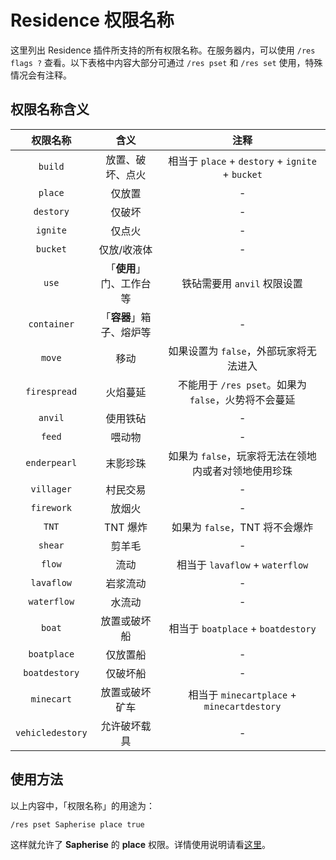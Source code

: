 # Residence 权限名称

这里列出 Residence 插件所支持的所有权限名称。在服务器内，可以使用 `/res flags ?` 查看。以下表格中内容大部分可通过 `/res pset` 和 `/res set` 使用，特殊情况会有注释。

## 权限名称含义

| 权限名称 | 含义 | 注释 |
| :-: | :-: | :-: |
| `build` | 放置、破坏、点火 | 相当于 `place` + `destory` + `ignite` + `bucket` |
| `place` | 仅放置 | - |
| `destory` | 仅破坏 | - |
| `ignite` | 仅点火 | - |
| `bucket` | 仅放/收液体 | - |
| `use`|「**使用**」门、工作台等 | 铁砧需要用 `anvil` 权限设置 |
| `container` | 「**容器**」箱子、熔炉等 | - |
| `move` | 移动 | 如果设置为 `false`，外部玩家将无法进入 |
| `firespread` | 火焰蔓延 | 不能用于 `/res pset`。如果为 `false`，火势将不会蔓延 |
| `anvil` | 使用铁砧 | - |
| `feed` | 喂动物 | - |
| `enderpearl` | 末影珍珠 | 如果为 `false`，玩家将无法在领地内或者对领地使用珍珠 |
| `villager` | 村民交易 | - |
| `firework` | 放烟火 | - |
| `TNT` | TNT 爆炸 | 如果为 `false`，TNT 将不会爆炸 |
| `shear` | 剪羊毛 | - |
| `flow` | 流动 | 相当于 `lavaflow` + `waterflow` |
| `lavaflow` | 岩浆流动 | - |
| `waterflow` | 水流动 | - |
| `boat` | 放置或破坏船 | 相当于 `boatplace` + `boatdestory` |
| `boatplace` | 仅放置船 | - |
| `boatdestory` | 仅破坏船 | - |
| `minecart` | 放置或破坏矿车 | 相当于 `minecartplace` + `minecartdestory` |
| `vehicledestory` | 允许破坏载具 | - |

## 使用方法

以上内容中，「权限名称」的用途为：

```minecraft
/res pset Sapherise place true
```

这样就允许了 **Sapherise** 的 **place** 权限。详情使用说明请看[这里](/plugins/residence-commands.md)。
